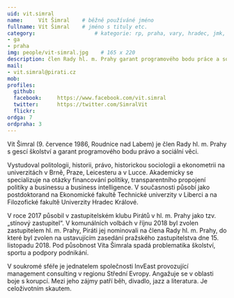 ```yaml
---
uid: vit.simral
name:     Vít Šimral  	# běžně používáné jméno
fullname: Vít Šimral  	# jméno s tituly etc.
category:                 	# kategorie: rp, praha, vary, hradec, jmk, senat
- ga
- praha
img: people/vit-simral.jpg    # 165 x 220
description: člen Rady hl. m. Prahy garant programového bodu práce a sociální věci             	# kratký popis, max 160 znaků
mail:
- vit.simral@pirati.cz
mob:			  
profiles:
  github:     
  facebook: 	https://www.facebook.com/vit.simral
  twitter: 		https://twitter.com/SimralVit
  flickr:	
ordga: 7
ordpraha: 3
---
```


Vít Šimral (9. července 1986, Roudnice nad Labem) je člen Rady hl. m. Prahy s gescí školství a garant programového bodu právo a sociální věci. 

Vystudoval politologii, historii, právo, historickou sociologii a ekonometrii na univerzitách v Brně, Praze, Leicesteru a v Lucce. Akademicky se specializuje na otázky financování politiky, transparentního propojení politiky a businessu a business intelligence. V současnosti působí jako postdoktorand na Ekonomické fakultě Technické univerzity v Liberci a na Filozofické fakultě Univerzity Hradec Králové.

V roce 2017 působil v zastupitelském klubu Pirátů v hl. m. Prahy jako tzv. „stínový zastupitel“. V komunálních volbách v říjnu 2018 byl zvolen zastupitelem hl. m. Prahy, Piráti jej nominovali na člena Rady hl. m. Prahy, do které byl zvolen na ustavujícím zasedání pražského zastupitelstva dne 15. listopadu 2018. Pod působnost Víta Šimrala spadá problematika školství, sportu a podpory podnikání. 

V soukromé sféře je jednatelem společnosti InvEast provozující management consulting v regionu Střední Evropy. Angažuje se v oblasti boje s korupcí. Mezi jeho zájmy patří běh, divadlo, jazz a literatura. Je celoživotním skautem.


